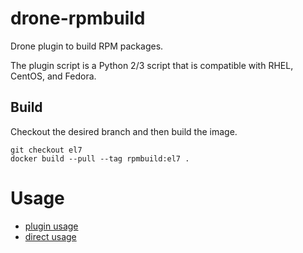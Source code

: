 # drone-rpmbuild

Drone plugin to build RPM packages.

The plugin script is a Python 2/3 script that is compatible with RHEL, CentOS, and Fedora.

## Build

Checkout the desired branch and then build the image.

```
git checkout el7
docker build --pull --tag rpmbuild:el7 .
```

# Usage

- [plugin usage](USAGE.md#plugin-usage)
- [direct usage](USAGE.md#direct-usage)
